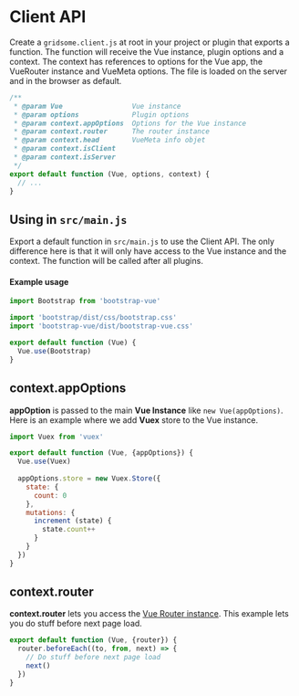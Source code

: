 # Client API

Create a `gridsome.client.js` at root in your project or plugin that exports a function. The function will receive the Vue instance, plugin options and a context. The context has references to options for the Vue app, the VueRouter instance and VueMeta options. The file is loaded on the server and in the browser as default.

```js
/**
 * @param Vue                 Vue instance
 * @param options             Plugin options
 * @param context.appOptions  Options for the Vue instance
 * @param context.router      The router instance
 * @param context.head        VueMeta info objet
 * @param context.isClient
 * @param context.isServer
 */
export default function (Vue, options, context) {
  // ...
}
```

## Using in `src/main.js`

Export a default function in `src/main.js` to use the Client API. The only difference here is that it will only have access to the Vue instance and the context. The function will be called after all plugins.

#### Example usage

```js
import Bootstrap from 'bootstrap-vue'

import 'bootstrap/dist/css/bootstrap.css'
import 'bootstrap-vue/dist/bootstrap-vue.css'

export default function (Vue) {
  Vue.use(Bootstrap)
}
```

## context.appOptions
**appOption** is passed to the main **Vue Instance** like `new Vue(appOptions)`.
Here is an example where we add **Vuex** store to the Vue instance.

```js
import Vuex from 'vuex'

export default function (Vue, {appOptions}) {
  Vue.use(Vuex)
  
  appOptions.store = new Vuex.Store({
    state: {
      count: 0
    },
    mutations: {
      increment (state) {
        state.count++
      }
    }
  })
}
```

## context.router
**context.router** lets you access the [Vue Router instance](https://router.vuejs.org/api/#router-instance-methods).
This example lets you do stuff before next page load.

```js
export default function (Vue, {router}) {
  router.beforeEach((to, from, next) => {
    // Do stuff before next page load
    next()
  })
}
```
